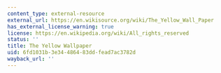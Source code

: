 ```yaml
---
content_type: external-resource
external_url: https://en.wikisource.org/wiki/The_Yellow_Wall_Paper
has_external_license_warning: true
license: https://en.wikipedia.org/wiki/All_rights_reserved
status: ''
title: The Yellow Wallpaper
uid: 6fd1031b-3e34-4864-83dd-fead7ac3782d
wayback_url: ''
---
```

